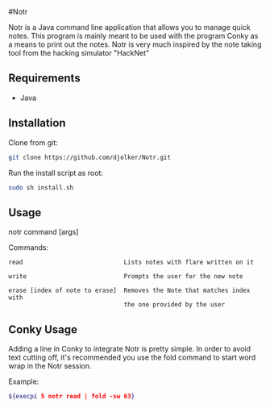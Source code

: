 #Notr

Notr is a Java command line application that allows you to manage quick notes.  This program
is mainly meant to be used with the program Conky as a means to print out the
notes.  Notr is very much inspired by the note taking tool from the hacking
simulator "HackNet"

Requirements
------------
* Java

Installation
------------

Clone from git:
```sh
git clone https://github.com/djolker/Notr.git
```

Run the install script as root:
```sh
sudo sh install.sh
```

Usage
-----

notr command [args]

  Commands:

    read                            Lists notes with flare written on it

    write                           Prompts the user for the new note

    erase [index of note to erase]  Removes the Note that matches index with
                                    the one provided by the user

Conky Usage
-----------

Adding a line in Conky to integrate Notr is pretty simple. In order to avoid
text cutting off, it's recommended you use the fold command to start word wrap
in the Notr session.

Example:

```sh
${execpi 5 notr read | fold -sw 63}
```
